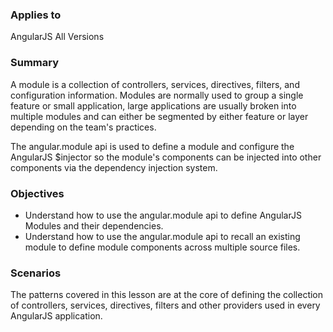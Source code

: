 ### Applies to
AngularJS All Versions

### Summary
A module is a collection of controllers, services, directives, filters, and configuration information. Modules are normally used to group
a single feature or small application, large applications are usually broken into multiple modules and can either be segmented by either
feature or layer depending on the team's practices.

The angular.module api is used to define a module and configure the AngularJS $injector so the module's components can be injected
into other components via the dependency injection system.

### Objectives
* Understand how to use the angular.module api to define AngularJS Modules and their dependencies.
* Understand how to use the angular.module api to recall an existing module to define module components across multiple source files.

### Scenarios
The patterns covered in this lesson are at the core of defining the collection of controllers, services, directives, filters and other providers
used in every AngularJS application.